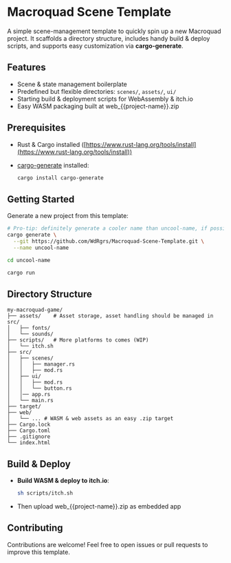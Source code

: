 # Macroquad Scene Template

A simple scene-management template to quickly spin up a new Macroquad project. It scaffolds a directory structure, includes handy build & deploy scripts, and supports easy customization via **cargo-generate**.

## Features

* Scene & state management boilerplate
* Predefined but flexible directories: `scenes/`, `assets/`, `ui/`
* Starting build & deployment scripts for WebAssembly & itch.io
* Easy WASM packaging built at web_{{project-name}}.zip

## Prerequisites

* Rust & Cargo installed ([https://www.rust-lang.org/tools/install](https://www.rust-lang.org/tools/install))
* [cargo-generate](https://github.com/cargo-generate/cargo-generate) installed:

  ```sh
  cargo install cargo-generate
  ```

## Getting Started

Generate a new project from this template:

```sh
# Pro-tip: definitely generate a cooler name than uncool-name, if possible
cargo generate \
  --git https://github.com/WdRgrs/Macroquad-Scene-Template.git \
  --name uncool-name

cd uncool-name

cargo run
```

## Directory Structure

```
my-macroquad-game/
├── assets/    # Asset storage, asset handling should be managed in src/
│   ├── fonts/
│   └── sounds/
├── scripts/   # More platforms to comes (WIP)
│   └── itch.sh
├── src/
│   ├── scenes/
│   │   ├── manager.rs
│   │   ├── mod.rs
│   ├── ui/
│   │   ├── mod.rs
│   │   └── button.rs
│   │── app.rs
│   └── main.rs
├── target/
├── web/
│   └── ... # WASM & web assets as an easy .zip target
├── Cargo.lock
├── Cargo.toml
├── .gitignore
└── index.html
```

## Build & Deploy

* **Build WASM & deploy to itch.io**:

  ```sh
  sh scripts/itch.sh

  ```
* Then upload web_{{project-name}}.zip as embedded app 

## Contributing

Contributions are welcome! Feel free to open issues or pull requests to improve this template.
